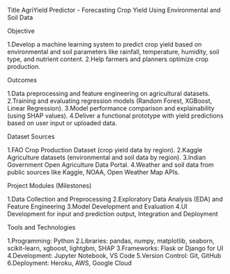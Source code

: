 Title
AgriYield Predictor - Forecasting Crop Yield Using Environmental and Soil Data

Objective

1.Develop a machine learning system to predict crop yield based on environmental and soil parameters like rainfall, temperature, humidity, soil type, and nutrient content.
2.Help farmers and planners optimize crop production.

Outcomes

1.Data preprocessing and feature engineering on agricultural datasets.
2.Training and evaluating regression models (Random Forest, XGBoost, Linear Regression).
3.Model performance comparison and explainability (using SHAP values).
4.Deliver a functional prototype with yield predictions based on user input or uploaded data.

Dataset Sources

1.FAO Crop Production Dataset (crop yield data by region).
2.Kaggle Agriculture datasets (environmental and soil data by region).
3.Indian Government Open Agriculture Data Portal.
4.Weather and soil data from public sources like Kaggle, NOAA, Open Weather Map APIs.

Project Modules (Milestones)

1.Data Collection and Preprocessing
2.Exploratory Data Analysis (EDA) and Feature Engineering
3.Model Development and Evaluation
4.UI Development for input and prediction output, Integration and Deployment

Tools and Technologies

1.Programming: Python
2.Libraries: pandas, numpy, matplotlib, seaborn, scikit-learn, xgboost, lightgbm, SHAP
3.Frameworks: Flask or Django for UI
4.Development: Jupyter Notebook, VS Code
5.Version Control: Git, GitHub
6.Deployment: Heroku, AWS, Google Cloud
